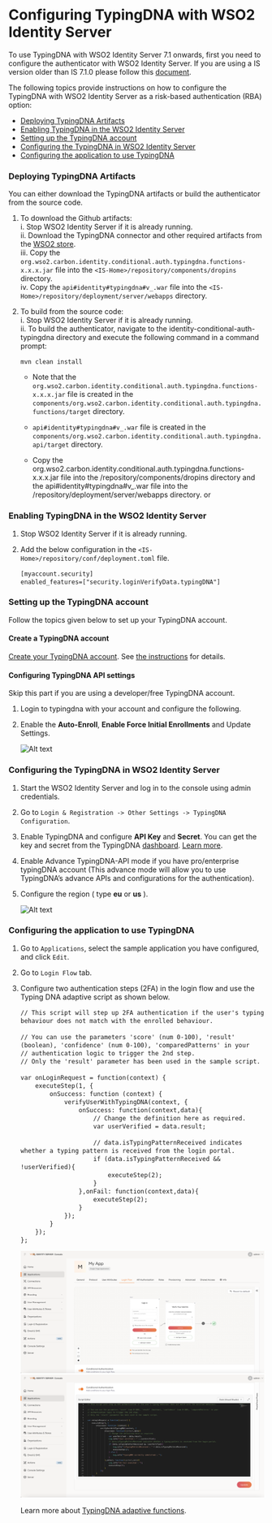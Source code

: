 # Configuring TypingDNA with WSO2 Identity Server

To use TypingDNA with WSO2 Identity Server 7.1 onwards, first you need to configure the authenticator with WSO2 Identity Server. If you are using a IS version older than IS 7.1.0 please follow this [document](config.md).

The following topics provide instructions on how to configure the TypingDNA with WSO2 Identity Server as a risk-based authentication (RBA) option:
* [Deploying TypingDNA Artifacts](#deploying-typingdna-artifacts)
* [Enabling TypingDNA in the WSO2 Identity Server](#enabling-typingdna-in-the-wso2-identity-server)
* [Setting up the TypingDNA account](#setting-up-the-typingdna-account)
* [Configuring the TypingDNA in WSO2 Identity Server](#configuring-the-typingdna-in-wso2-identity-server)
* [Configuring the application to use TypingDNA](#configuring-the-application-to-use-typingdna)

### Deploying TypingDNA Artifacts

You can either download the TypingDNA artifacts or build the authenticator from the source code.

1. To download the Github artifacts:  
   i. Stop WSO2 Identity Server if it is already running.   
   ii. Download the TypingDNA connector and other required artifacts from the [WSO2 store](https://store.wso2.com/connector/identity-conditional-auth-typingdna).  
   iii. Copy the `org.wso2.carbon.identity.conditional.auth.typingdna.functions-x.x.x.jar` file into the `<IS-Home>/repository/components/dropins` directory.   
   iv. Copy the `api#identity#typingdna#v_.war` file into the `<IS-Home>/repository/deployment/server/webapps` directory.

2. To build from the source code:  
   i. Stop WSO2 Identity Server if it is already running.  
   ii. To build the authenticator, navigate to the identity-conditional-auth-typingdna directory and execute the following command in a command prompt:

   ```
   mvn clean install
   ```

    * Note that the `org.wso2.carbon.identity.conditional.auth.typingdna.functions-x.x.x.jar` file is created in the `components/org.wso2.carbon.identity.conditional.auth.typingdna.functions/target` directory.
    * `api#identity#typingdna#v_.war` file is created in the `components/org.wso2.carbon.identity.conditional.auth.typingdna.api/target`
      directory.

    * Copy the org.wso2.carbon.identity.conditional.auth.typingdna.functions-x.x.x.jar file into the
      <IS-Home>/repository/components/dropins directory and the api#identity#typingdna#v_.war file into the <IS-Home>/repository/deployment/server/webapps directory.
      or
### Enabling TypingDNA in the WSO2 Identity Server

1. Stop WSO2 Identity Server if it is already running.
2. Add the below configuration in the `<IS-Home>/repository/conf/deployment.toml` file.

    ```
   [myaccount.security]
    enabled_features=["security.loginVerifyData.typingDNA"]
   ```

### Setting up the TypingDNA account

Follow the topics given below to set up your TypingDNA account.

#### Create a TypingDNA account

[Create your TypingDNA account](https://www.typingdna.com/clients/signup).
See [the instructions](files/Account%20Creation.pdf) for details.

#### Configuring TypingDNA API settings
Skip this part if you are using a developer/free TypingDNA account.

1. Login to typingdna with your account and configure the following.
2. Enable the **Auto-Enroll**, **Enable Force Initial Enrollments** and Update Settings.

   ![Alt text](images/API-Settings.png?raw=true)

### Configuring the TypingDNA in WSO2 Identity Server

1. Start the WSO2 Identity Server and log in to the console using admin credentials.
2. Go to `Login & Registration -> Other Settings -> TypingDNA Configuration`.
4. Enable TypingDNA and configure **API Key** and **Secret**. You can get the key and secret from the TypingDNA [dashboard](https://www.typingdna.com/clients/).
   [Learn more](files/Sign%20In.pdf).
5. Enable Advance TypingDNA-API mode if you have pro/enterprise typingDNA account (This advance mode will allow you
   to use TypingDNA’s advance APIs and configurations for the authentication).
6. Configure the region ( type **eu** or **us** ).

   ![Alt text](images/TypingDNA-Settings.png?raw=true)

### Configuring the application to use TypingDNA

1. Go to `Applications`, select the sample application you have configured, and click `Edit`.
2. Go to `Login Flow` tab.
3. Configure two authentication steps (2FA) in the login flow and use the Typing DNA adaptive script as shown below.

    ```
    // This script will step up 2FA authentication if the user's typing behaviour does not match with the enrolled behaviour.
    
    // You can use the parameters 'score' (num 0-100), 'result' (boolean), 'confidence' (num 0-100), 'comparedPatterns' in your 
    // authentication logic to trigger the 2nd step. 
    // Only the 'result' parameter has been used in the sample script. 
    
    var onLoginRequest = function(context) {
        executeStep(1, {
            onSuccess: function (context) {
                verifyUserWithTypingDNA(context, {
                    onSuccess: function(context,data){
                        // Change the definition here as required.
                        var userVerified = data.result;
    
                        // data.isTypingPatternReceived indicates whether a typing pattern is received from the login portal.
                        if (data.isTypingPatternReceived && !userVerified){
                            executeStep(2);
                        }
                    },onFail: function(context,data){
                        executeStep(2);
                    }
                });
            }
        });
    };
   ```

   ![Alt_text](images/LoginFlow.png?raw=true)   
   ![Alt_text](images/AdaptiveScript.png?raw=true)

   Learn more about [TypingDNA adaptive functions](files/adaptive-script-description.md).
